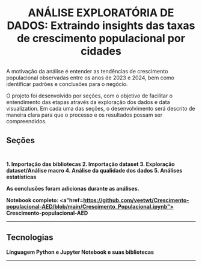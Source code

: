 # <p align="center"> ANÁLISE EXPLORATÓRIA DE DADOS: Extraindo insights das taxas de crescimento populacional por cidades  </b> 

A motivação da análise é entender as tendências de crescimento populacional observadas entre os anos de 2023 e 2024, bem como identificar padrões e conclusões para o negócio.

O projeto foi desenvolvido por seções, com o objetivo de facilitar o entendimento das etapas através da exploração dos dados e data visualization. Em cada uma das seções, o desenvolvimento será descrito de maneira clara para que o processo e os resultados possam ser compreendidos.
 
##  Seções </br> </br> 

<b> 1. Importação das bibliotecas <b>
<b> 2. Importação dataset <b>
<b> 3. Exploração dataset/Análise macro <b>
<b> 4. Análise da qualidade dos dados <b>
<b> 5. Análises estatísticas <b>

As conclusões foram adicionas durante as análises.

Notebook completo: <a"href=https://github.com/veetwt/Crescimento-populacional-AED/blob/main/Crescimento_Populacional.ipynb"> Crescimento-populacional-AED </a></br>

---

## Tecnologias

<b> Linguagem Python e Jupyter Notebook e suas bibliotecas

---
